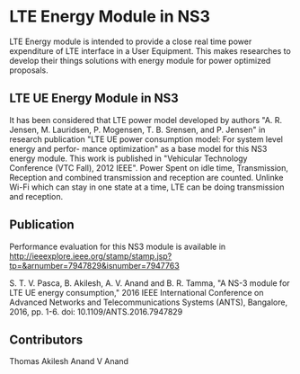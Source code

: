 # LTE Energy Module in NS3

LTE Energy module is intended to provide a close real time power expenditure of LTE interface in a User Equipment. This makes researches to develop their things solutions with energy module for power optimized proposals.

## LTE UE Energy Module in NS3

It has been considered that LTE power model developed by authors "A. R. Jensen, M. Lauridsen, P. Mogensen, T. B. Srensen, and P. Jensen" in research publication "LTE UE power consumption model: For system level energy and perfor- mance optimization" as a base model for this NS3 energy module. This work is published in "Vehicular Technology Conference (VTC Fall), 2012 IEEE". Power Spent on idle time, Transmission, Reception and combined transmission and reception are counted. Unlinke Wi-Fi which can stay in one state at a time, LTE can be doing transmission and reception. 

## Publication

Performance evaluation for this NS3 module is available in http://ieeexplore.ieee.org/stamp/stamp.jsp?tp=&arnumber=7947829&isnumber=7947763

S. T. V. Pasca, B. Akilesh, A. V. Anand and B. R. Tamma, "A NS-3 module for LTE UE energy consumption," 2016 IEEE International Conference on Advanced Networks and Telecommunications Systems (ANTS), Bangalore, 2016, pp. 1-6.
doi: 10.1109/ANTS.2016.7947829

## Contributors

Thomas
Akilesh 
Anand V Anand

